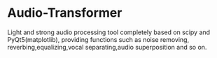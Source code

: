 # Audio-Transformer
Light and strong audio processing tool completely based on scipy and PyQt5(matplotlib), providing functions such as noise removing, reverbing,equalizing,vocal separating,audio superposition and so on.
